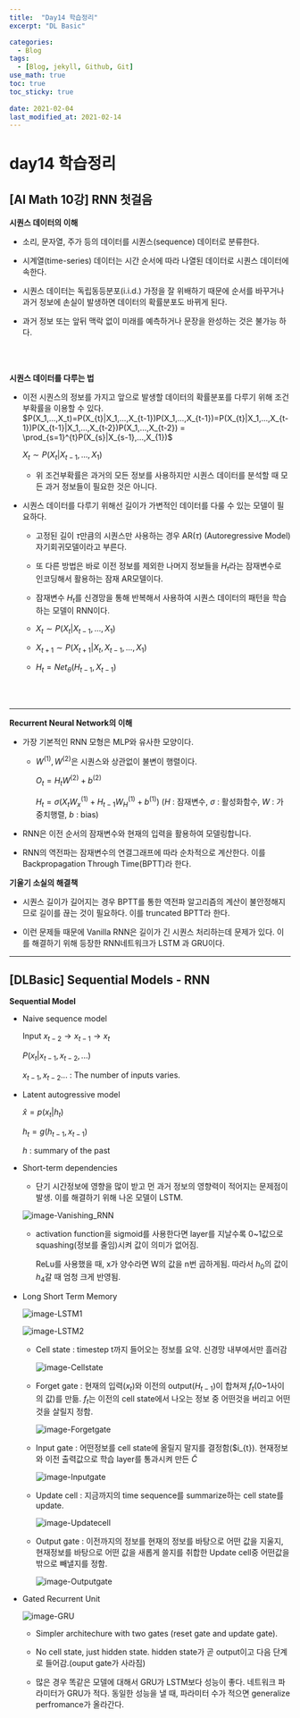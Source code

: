 ```yaml
---
title:  "Day14 학습정리"
excerpt: "DL Basic"

categories:
  - Blog
tags:
  - [Blog, jekyll, Github, Git]
use_math: true
toc: true
toc_sticky: true
 
date: 2021-02-04
last_modified_at: 2021-02-14
---
```


# day14 학습정리
## [AI Math 10강] RNN 첫걸음

**시퀀스 데이터의 이해**

* 소리, 문자열, 주가 등의 데이터를 시퀀스(sequence) 데이터로 분류한다. 

* 시계열(time-series) 데이터는 시간 순서에 따라 나열된 데이터로 시퀀스 데이터에 속한다. 

* 시퀀스 데이터는 독립동등분포(i.i.d.) 가정을 잘 위배하기 때문에 순서를 바꾸거나 과거 정보에 손실이 발생하면 데이터의 확률분포도 바뀌게 된다. 

* 과거 정보 또는 앞뒤 맥락 없이 미래를 예측하거나 문장을 완성하는 것은 불가능 하다. 

<br><br/>

**시퀀스 데이터를 다루는 법**

* 이전 시퀀스의 정보를 가지고 앞으로 발생할 데이터의 확률분포를 다루기 위해 조건부확률을 이용할 수 있다.<br/>
    $P(X_1,...,X_t)=P(X_{t}|X_1,...,X_{t-1})P(X_1,...,X_{t-1})=P(X_{t}|X_1,...,X_{t-1})P(X_{t-1}|X_1,...,X_{t-2})P(X_1,...,X_{t-2}) = \prod_{s=1}^{t}P(X_{s}|X_{s-1},...,X_{1})$<br/>

    $X_{t} \sim P(X_t|X_{t-1},...,X_1)$
    
        
    * 위 조건부확률은 과거의 모든 정보를 사용하지만 시퀀스 데이터를 분석할 때 모든 과거 정보들이 필요한 것은 아니다.

* 시퀀스 데이터를 다루기 위해선 길이가 가변적인 데이터를 다룰 수 있는 모델이 필요하다.
    
    * 고정된 길이 $\tau$만큼의 시퀀스만 사용하는 경우 AR($\tau$) (Autoregressive Model) 자기회귀모델이라고 부른다. 

    * 또 다른 방법은 바로 이전 정보를 제외한 나머지 정보들을 $H_t$라는 잠재변수로 인코딩해서 활용하는 잠재 AR모델이다.

    * 잠재변수 $H_t$를 신경망을 통해 반복해서 사용하여 시퀀스 데이터의 패턴을  학습하는 모델이 RNN이다.
    
    * $X_{t} \sim P(X_t|X_{t-1},...,X_1)$
    

    * $X_{t+1} \sim P(X_{t+1}|X_{t},X_{t-1},...,X_1)$
    
    
    * $H_{t} = Net_{\theta}(H_{t-1},X_{t-1})$
    
<br><br/>

---

**Recurrent Neural Network의 이해**

* 가장 기본적인 RNN 모형은 MLP와 유사한 모양이다.

    * $W^{(1)}, W^{(2)}$은 시퀀스와 상관없이 불변이 행렬이다.<br/>

        $O_{t} = H_{t}W^{(2)} + b^{(2)}$<br/>

        $H_{t} = \sigma{(X_{t}W_{x}^{(1)} +H_{t-1}W_{H}^{(1)}+b^{(1)}})$  ($H$ : 잠재변수, $\sigma$ : 활성화함수, $W$ : 가중치행렬, $b$ : bias)

* RNN은 이전 순서의 잠재변수와 현재의 입력을 활용하여 모델링합니다.

* RNN의 역전파는 잠재변수의 연결그래프에 따라 순차적으로 계산한다. 이를 Backpropagation Through Time(BPTT)라 한다.




**기울기 소실의 해결책**

* 시퀀스 길이가 길어지는 경우 BPTT를 통한 역전파 알고리즘의 계산이 불안정해지므로 길이를 끊는 것이 필요하다. 이를 truncated BPTT라 한다.

* 이런 문제들 때문에 Vanilla RNN은 길이가 긴 시퀀스 처리하는데 문제가 있다. 이를 해결하기 위해 등장한 RNN네트워크가 LSTM 과 GRU이다. 


---


## [DLBasic] Sequential Models - RNN

**Sequential Model**

* Naive sequence model

    Input $x_{t-2} \longrightarrow x_{t-1} \longrightarrow x_{t}$<br/>

    $P(x_{t}|x_{t-1},x_{t-2},...)$

    $x_{t-1}, x_{t-2}...$ : The number of inputs varies.  
    
* Latent autogressive model

  $\hat{x} = p(x_t|h_t)$

  $h_t=g(h_{t-1},x_{t-1})$

  $h$ : summary of the past
  
* Short-term dependencies

  * 단기 시간정보에 영향을 많이 받고 먼 과거 정보의 영향력이 적어지는 문제점이 발생. 이를 해결하기 위해 나온 모델이 LSTM.

  ![image-Vanishing_RNN](../../assets/img/boostcamp/Vanishing_RNN.png)
    
  * activation function을 sigmoid를 사용한다면 layer를 지날수록 0~1값으로 squashing(정보를 줄임)시켜 값이 의미가 없어짐.<br/>
  
    ReLu를 사용했을 때, x가 양수라면 W의 값을 n번 곱하게됨. 따라서 $h_0$의 값이 $h_4$갈 때 엄청 크게 반영됨.
    
    
* Long Short Term Memory

  ![image-LSTM1](../../assets/img/boostcamp/LSTM1.png)
  
  ![image-LSTM2](../../assets/img/boostcamp/LSTM2.png)
  
  * Cell state : timestep t까지 들어오는 정보를 요약. 신경망 내부에서만 흘러감
  
    ![image-Cellstate](../../assets/img/boostcamp/Cellstate.png)
  
  * Forget gate : 현재의 입력($x_t$)와 이전의 output($H_{t-1}$)이 합쳐져 $f_{t}$(0~1사이의 값)를 만듦. $f_{t}$는 이전의 cell state에서 나오는 정보 중 어떤것을 버리고 어떤것을 살릴지 정함.  

    ![image-Forgetgate](../../assets/img/boostcamp/Forgetgate.png)

  * Input gate : 어떤정보를 cell state에 올릴지 말지를 결정함($i_{t}). 현재정보와 이전 출력값으로 학습 layer를 통과시켜 만든 $\tilde{C}$
  
    ![image-Inputgate](../../assets/img/boostcamp/Inputgate.png)
  
  * Update cell : 지금까지의 time sequence를 summarize하는 cell state를 update.
  
    ![image-Updatecell](../../assets/img/boostcamp/Updatecell.png)
  
  * Output gate : 이전까지의 정보를 현재의 정보를 바탕으로 어떤 값을 지울지, 현재정보를 바탕으로 어떤 값을 새롭게 쓸지를 취합한 Update cell중 어떤값을 밖으로 빼낼지를 정함.
  
    ![image-Outputgate](../../assets/img/boostcamp/Outputgate.png)
  
* Gated Recurrent Unit

  ![image-GRU](../../assets/img/boostcamp/GRU.png)

  * Simpler architechure with two gates (reset gate and update gate).
  
  * No cell state, just hidden state. hidden state가 곧 output이고 다음 단계로 들어감.(ouput gate가 사라짐)
  
  * 많은 경우 똑같은 모델에 대해서 GRU가 LSTM보다 성능이 좋다. 네트워크 파라미터가 GRU가 적다. 동일한 성능을 낼 때, 파라미터 수가 적으면 generalize perfromance가 올라간다.
